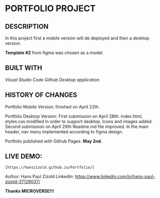 # PORTFOLIO PROJECT

## DESCRIPTION
In this project first a mobile version will de deployed and then a desktop version.

**Template #2** from figma was chosen as a model.

## BUILT WITH
*Visual Studio Code*
*Github Desktop application*

## HISTORY OF CHANGES
Portfolio Mobile Version: finished on April 22th.

Portfolio Desktop Version: 
    First submission on April 28th: 
        index.html, styles.css modified in order to support desktop. Icons and images added.
    Second submission on April 29th
        Readme.md file improved.
        In the main header, nav menu implemented according to figma design.

Portfolio published with Github Pages: **May 2nd**.

## LIVE DEMO: 
    [https://hanszizold.github.io/Portfolio/[

Author: Hans Paul Zizold
Linkedin: https://www.linkedin.com/in/hans-paul-zizold-37129037/

**Thanks MICROVERSE!!!**
